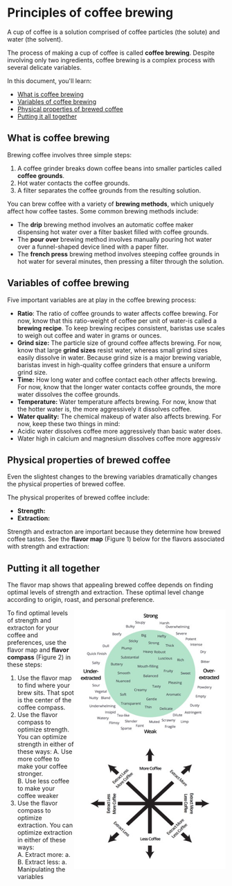 # Principles of coffee brewing  

A cup of coffee is a solution comprised of coffee particles (the solute) and water (the solvent).

The process of making a cup of coffee is called **coffee brewing**. Despite involving only two ingredients, coffee brewing is a complex process with several delicate variables.

In this document, you'll learn:
- [What is coffee brewing](#what-is-coffee-brewing) 
- [Variables of coffee brewing](variables-of-coffee-brewing)
- [Physical properties of brewed coffee](#physical-properties-of-brewed-coffee)  
- [Putting it all together](#putting-it-all-together) 

## What is coffee brewing       
Brewing coffee involves three simple steps: 
1. A coffee grinder breaks down coffee beans into smaller particles called **coffee grounds**. 
2. Hot water contacts the coffee grounds. 
3. A filter separates the coffee grounds from the resulting solution.  
 
You can brew coffee with a variety of **brewing methods**, which uniquely affect how coffee tastes. Some common brewing methods include: 
- The **drip** brewing method involves an automatic coffee maker dispensing hot water over a filter basket filled with coffee grounds. 
- The **pour over** brewing method involves manually pouring hot water over a funnel-shaped device lined with a paper filter. 
- The **french press** brewing method involves steeping coffee grounds in hot water for several minutes, then pressing a filter through the solution. 

## Variables of coffee brewing 
Five important variables are at play in the coffee brewing process:  

- **Ratio**: The ratio of coffee grounds to water affects coffee brewing. For now, know that this ratio-weight of coffee per unit of water-is called a **brewing recipe**. To keep brewing recipes consistent, baristas use scales to weigh out coffee and water in grams or ounces. 
- **Grind size:** The particle size of ground coffee affects brewing. For now, know that large **grind sizes** resist water, whereas small grind sizes easily dissolve in water. Because grind size is a major brewing variable, baristas invest in high-quality coffee grinders that ensure a uniform grind size. 
- **Time:** How long water and coffee contact each other affects brewing. For now, know that the longer water contacts coffee grounds, the more water dissolves the coffee grounds. 
- **Temperature:** Water temperature affects brewing. For now, know that the hotter water is, the more aggressively it dissolves coffee. 
- **Water quality:** The chemical makeup of water also affects brewing. For now, keep these two things in mind:<br> 
- Acidic water dissolves coffee more aggressively than basic water does. 
- Water high in calcium and magnesium dissolves coffee more aggressiv

## Physical properties of brewed coffee 
Even the slightest changes to the brewing variables dramatically changes the physical properties of brewed coffee.

The physical properites of brewed coffee include: 

- **Strength:**
- **Extraction:** 

Strength and extracton are important because they determine how brewed coffee tastes. See the **flavor map** (Figure 1) below for the flavors associated with strength and extraction: 

## Putting it all together  
The flavor map shows that appealing brewed coffee depends on finding optimal levels of strength and extraction. These optimal level change according to origin, roast, and personal preference. 

<img src="principles-of-coffee-brewing/flavor map.png" 
     alt="flavor map"
     width="350"
     height="300"
     align="right"/>
     
<img src="principles-of-coffee-brewing/flavor-compass.png" 
     alt="flavor compass"
     width="350"
     height="300"
     align="right"/>

To find optimal levels of strength and extracton for your coffee and preferences, use the flavor map and **flavor compass** (Figure 2) in these steps: 
1. Use the flavor map to find where your brew sits. That spot is the center of the coffee compass.
2. Use the flavor compass to optimize strength. You can optimize strength in either of these ways: 
 A. Use more coffee to make your coffee stronger.<br> 
 B. Use less coffee to make your coffee weaker 
3. Use the flavor compass to optimize extraction. You can optimize extraction in either of these ways:<br> 
 A. Extract more: 
  a. 
 B. Extract less: 
  a.
Manipulating the variables 
